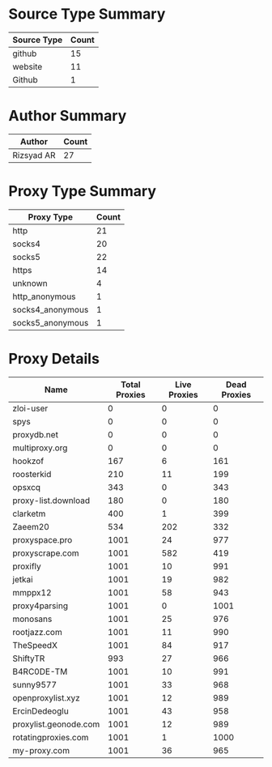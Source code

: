 # Source Type Summary

| Source Type | Count |
|-------------|-------|
| github | 15 |
| website | 11 |
| Github | 1 |


# Author Summary

| Author | Count |
|--------|-------|
| Rizsyad AR | 27 |


# Proxy Type Summary

| Proxy Type | Count |
|------------|-------|
| http | 21 |
| socks4 | 20 |
| socks5 | 22 |
| https | 14 |
| unknown | 4 |
| http_anonymous | 1 |
| socks4_anonymous | 1 |
| socks5_anonymous | 1 |


# Proxy Details

| Name | Total Proxies | Live Proxies | Dead Proxies |
|------|---------------|--------------|---------------|
| zloi-user | 0 | 0 | 0 |
| spys | 0 | 0 | 0 |
| proxydb.net | 0 | 0 | 0 |
| multiproxy.org | 0 | 0 | 0 |
| hookzof | 167 | 6 | 161 |
| roosterkid | 210 | 11 | 199 |
| opsxcq | 343 | 0 | 343 |
| proxy-list.download | 180 | 0 | 180 |
| clarketm | 400 | 1 | 399 |
| Zaeem20 | 534 | 202 | 332 |
| proxyspace.pro | 1001 | 24 | 977 |
| proxyscrape.com | 1001 | 582 | 419 |
| proxifly | 1001 | 10 | 991 |
| jetkai | 1001 | 19 | 982 |
| mmppx12 | 1001 | 58 | 943 |
| proxy4parsing | 1001 | 0 | 1001 |
| monosans | 1001 | 25 | 976 |
| rootjazz.com | 1001 | 11 | 990 |
| TheSpeedX | 1001 | 84 | 917 |
| ShiftyTR | 993 | 27 | 966 |
| B4RC0DE-TM | 1001 | 10 | 991 |
| sunny9577 | 1001 | 33 | 968 |
| openproxylist.xyz | 1001 | 12 | 989 |
| ErcinDedeoglu | 1001 | 43 | 958 |
| proxylist.geonode.com | 1001 | 12 | 989 |
| rotatingproxies.com | 1001 | 1 | 1000 |
| my-proxy.com | 1001 | 36 | 965 |
